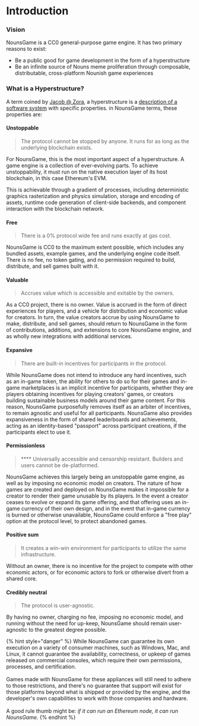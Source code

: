 # Introduction

### Vision

NounsGame is a CC0 general-purpose game engine. It has two primary reasons to exist:

* Be a public good for game development in the form of a hyperstructure
* Be an infinite source of Nouns meme proliferation through composable, distributable, cross-platform Nounish game experiences

### What is a Hyperstructure?

A term coined by [Jacob @ Zora](https://twitter.com/js\_horne), a hyperstructure is a [description of a software system](https://jacob.energy/hyperstructures.html) with specific properties. in NounsGame terms, these properties are:

#### Unstoppable

> The protocol cannot be stopped by anyone. It runs for as long as the underlying blockchain exists.

For NounsGame, this is the most important aspect of a hyperstructure. A game engine is a collection of ever-evolving parts. To achieve unstoppability, it must run on the native execution layer of its host blockchain, in this case Ethereum's EVM.&#x20;

This is achievable through a gradient of processes, including deterministic graphics rasterization and physics simulation, storage and encoding of assets, runtime code generation of client-side backends, and component interaction with the blockchain network.

#### Free

> There is a 0% protocol wide fee and runs exactly at gas cost.

NounsGame is CC0 to the maximum extent possible, which includes any bundled assets, example games, and the underlying engine code itself. There is no fee, no token gating, and no permission required to build, distribute, and sell games built with it.

#### Valuable

> Accrues value which is accessible and exitable by the owners.

As a CC0 project, there is no owner. Value is accrued in the form of direct experiences for players, and a vehicle for distribution and economic value for creators. In turn, the value creators accrue by using NounsGame to make, distribute, and sell games, should return to NounsGame in the form of contributions, additions, and extensions to core NounsGame engine, and as wholly new integrations with additional services.

#### Expansive

> There are built-in incentives for participants in the protocol.

While NounsGame does not intend to introduce any hard incentives, such as an in-game token, the ability for others to do so for their games and in-game marketplaces is an implicit incentive for participants, whether they are players obtaining incentives for playing creators' games, or creators building sustainable business models around their game content. For this reason, NounsGame purposefully removes itself as an arbiter of incentives, to remain agnostic and useful for all participants. NounsGame also provides expansiveness in the form of shared leaderboards and achievements, acting as an identity-based "passport" across participant creations, if the participants elect to use it.

#### Permissionless

> &#x20;**** Universally accessible and censorship resistant. Builders and users cannot be de-platformed.

NounsGame achieves this largely being an unstoppable game engine, as well as by imposing no economic model on creators. The nature of how games are created and deployed on NounsGame makes it impossible for a creator to render their game unusable by its players. In the event a creator ceases to evolve or expand its game offering, and that offering uses an in-game currency of their own design, and in the event that in-game currency is burned or otherwise unavailable, NounsGame could enforce a "free play" option at the protocol level, to protect abandoned games.

#### Positive sum

> It creates a win-win environment for participants to utilize the same infrastructure.

Without an owner, there is no incentive for the project to compete with other economic actors, or for economic actors to fork or otherwise divert from a shared core.

#### Credibly neutral

> The protocol is user-agnostic.

By having no owner, charging no fee, imposing no economic model, and running without the need for up-keep, NounsGame should remain user-agnostic to the greatest degree possible.

{% hint style="danger" %}
While NounsGame can guarantee its own execution on a variety of consumer machines, such as Windows, Mac, and Linux, it cannot guarantee the availability, correctness, or upkeep of games released on commercial consoles, which require their own permissions, processes, and certification. \
\
Games made with NounsGame for these appliances will still need to adhere to those restrictions, and there's no guarantee that support will exist for those platforms beyond what is shipped or provided by the engine, and the developer's own capabilities to work with those companies and hardware.\
\
A good rule thumb might be: _if it can run an Ethereum node, it can run NounsGame._
{% endhint %}

